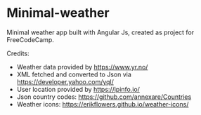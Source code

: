 # Minimal-weather

Minimal weather app built with Angular Js, created as project for FreeCodeCamp.

Credits:
- Weather data provided by https://www.yr.no/
- XML fetched and converted to Json via https://developer.yahoo.com/yql/
- User location provided by https://ipinfo.io/
- Json country codes: https://github.com/annexare/Countries
- Weather icons: https://erikflowers.github.io/weather-icons/